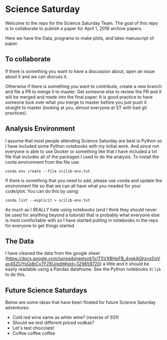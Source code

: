 # Science Saturday
Welcome to the repo for the Science Saturday Team.
The goal of this repo is to collaborate to publish a paper for April 1, 2018 archive papers.

Here we have the Data, programs to make plots, and latex manuscript of paper.

## To collaborate
If there is something you want to have a discussion about, open an issue about it and we can discuss it.

Otherwise if there is something you want to contribute, create a new branch and file a PR to merge it to master.
Get someone else to review the PR and it will be merged and made into the final paper.
It is good practice to have someone look over what you merge to master before you just push it straight to master (looking at you, almost everyone at ST with bad git practices).


## Analysis Environment
I assume that most people attending Science Saturday are best in Python so I have included some Python notebooks with my initial work.
And since not everyone is able to use Docker or something like that I have included a txt file that includes all of the packages I used to do the analysis.
To install the conta environment from the file use:

`conda env create --file scilib-env.txt`


If there is something that you need to add, please use conda and update the environment file so that we can all have what you needed for your code/plot.
You can do this by using:

`conda list --explicit > scilib-env.txt`

As much as I *REALLY* hate using notebooks (and I think they should never be used for anything beyond a tutorial) that is probably what everyone else is most comfortable with so I have started putting in notebooks in the repo for everyone to get things started.


## The Data
I have cleaned the data from the google sheet (https://docs.google.com/spreadsheets/d/1clTSVXBHpFB_4yqkAQhzvsDoVax4SZUYpGdbCy7FZ6U/edit#gid=329859720) a little and it should be easily readable using a Pandas dataframe.
See the Python notebooks in `lib` to do this.

## Future Science Saturdays
Below are some ideas that have been floated for future Science Saturday adventures:

- Cold red wine same as white wine? (reverse of SS1)
- Should we test different priced vodkas?
- Let's test chocolate!
- Coffee coffee coffee
